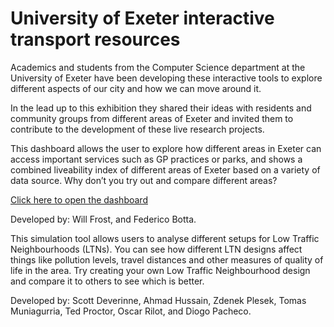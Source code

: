 # University of Exeter interactive transport resources

Academics and students from the Computer Science department at the University of Exeter have been developing these interactive tools to explore different aspects of our city and how we can move around it.

In the lead up to this exhibition they shared their ideas with residents and community groups from different areas of Exeter and invited them to contribute to the development of these live research projects.  

This dashboard allows the user to explore how different areas in Exeter can access important services such as GP practices or parks, and shows a combined liveability index of different areas of Exeter based on a variety of data source.  Why don’t you try out and compare different areas?

<a href="https://urban-liveability.me" target="_blank">Click here to open the dashboard</a>

Developed by: Will Frost, and Federico Botta.
 
This simulation tool allows users to analyse different setups for Low Traffic Neighbourhoods (LTNs). You can see how different LTN designs affect things like pollution levels, travel distances and other measures of quality of life in the area. 
Try creating your own Low Traffic Neighbourhood design and compare it to others to see which is better.

Developed by: Scott Deverinne, Ahmad Hussain, Zdenek Plesek, Tomas Muniagurria, Ted Proctor, Oscar Rilot, and Diogo Pacheco.
